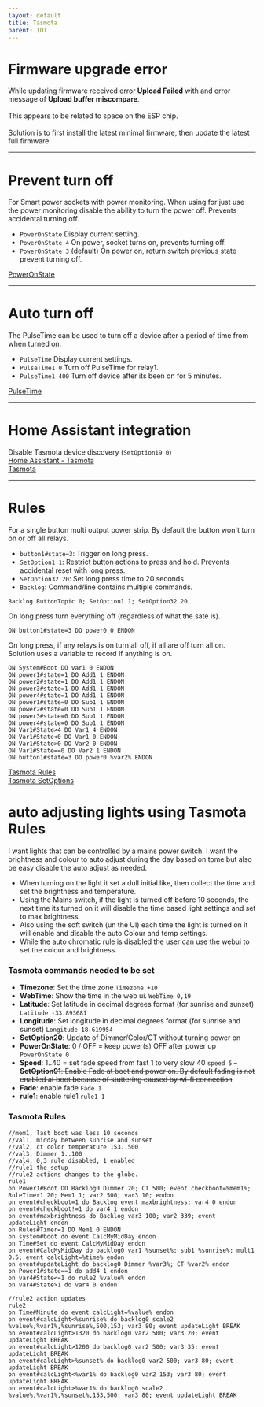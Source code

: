 ```yaml
---
layout: default
title: Tasmota
parent: IOT
---
```


# Firmware upgrade error
While updating firmware received error **Upload Failed** with and error message of **Upload buffer miscompare**.<BR>
<BR>
This appears to be related to space on the ESP chip.<BR>
<BR>
Solution is to first install the latest minimal firmware, then update the latest full firmware.

---

# Prevent turn off
For Smart power sockets with power monitoring. When using for just use the power monitoring disable the ability to turn the power off. Prevents accidental turning off.
- `PowerOnState` Display current setting.
- `PowerOnState 4` On power, socket turns on, prevents turning off.
- `PowerOnState 3` (default) On power on, return switch previous state prevent turning off.

[PowerOnState](https://tasmota.github.io/docs/PowerOnState/)

---

# Auto turn off
The PulseTime can be used to turn off a device after a period of time from when turned on.
- `PulseTime` Display current settings.
- `PulseTime1 0` Turn off PulseTime for relay1.
- `PulseTime1 400` Turn off device after its been on for 5 minutes.

[PulseTime](https://tasmota.github.io/docs/Commands/#pulsetime)

---

# Home Assistant integration
Disable Tasmota device discovery (`SetOption19 0`)<BR>
[Home Assistant - Tasmota](https://www.home-assistant.io/integrations/tasmota/)<BR>
[Tasmota](https://tasmota.github.io/docs/Home-Assistant/#transition-from-mqtt-discovery)

---

# Rules
For a single button multi output power strip. By default the button won't turn on or off all relays.
- `button1#state=3`: Trigger on long press.
- `SetOption1 1`: Restrict button actions to press and hold. Prevents accidental reset with long press.
- `SetOption32 20`: Set long press time to 20 seconds
- `Backlog`: Command/line contains multiple commands.

```
Backlog ButtonTopic 0; SetOption1 1; SetOption32 20
```

On long press turn everything off (regardless of what the sate is).
``` 
ON button1#state=3 DO power0 0 ENDON
```

On long press, if any relays is on turn all off, if all are off turn all on.<BR>
Solution uses a variable to record if anything is on.
```
ON System#Boot DO var1 0 ENDON
ON power1#state=1 DO Add1 1 ENDON
ON power2#state=1 DO Add1 1 ENDON
ON power3#state=1 DO Add1 1 ENDON
ON power4#state=1 DO Add1 1 ENDON
ON power1#state=0 DO Sub1 1 ENDON
ON power2#state=0 DO Sub1 1 ENDON
ON power3#state=0 DO Sub1 1 ENDON
ON power4#state=0 DO Sub1 1 ENDON
ON Var1#State>4 DO Var1 4 ENDON
ON Var1#State<0 DO Var1 0 ENDON
ON Var1#State>0 DO Var2 0 ENDON
ON Var1#State==0 DO Var2 1 ENDON
ON button1#state=3 DO power0 %var2% ENDON
```

[Tasmota Rules](ttps://tasmota.github.io/docs/Rules/)<BR>
[Tasmota SetOptions](https://tasmota.github.io/docs/Commands/#setoptions)<BR>

# auto adjusting lights using Tasmota Rules
I want lights that can be controlled by a mains power switch. I want the brightness and colour to auto adjust during the day based on tome but also be easy disable the auto adjust as needed.

- When turning on the light it set a dull initial like, then  collect the time and set the brightness and temperature.
- Using the Mains switch, if the light is turned off before 10 seconds, the next time its turned on it will disable the time based light settings and set to max brightness.
- Also using the soft switch (un the UI) each time the light is turned on it will enable and disable the auto Colour and temp settings.
- While the auto chromatic rule is disabled the user can use the webui to set the colour and brightness.


### Tasmota commands needed to be set
 - **Timezone**: Set the time zone `Timezone +10`
 - **WebTime**: Show the time in the web ui. `WebTime 0,19`
 - **Latitude**: Set latitude in decimal degrees format (for sunrise and sunset) `Latitude -33.893681`
 - **Longitude**: Set longitude in decimal degrees format (for sunrise and sunset) `Longitude 18.619954`
 - **SetOption20**: Update of Dimmer/Color/CT without turning power on
 - **PowerOnState**: 0 / OFF = keep power(s) OFF after power up `PowerOnState 0`
 - **Speed**: 1..40 = set fade speed from fast 1 to very slow 40 `speed 5`
 ~~- **SetOption91**: Enable Fade at boot and power on. By default fading is not enabled at boot because of stuttering caused by wi-fi connection~~
 - **Fade**: enable fade `Fade 1`
 - **rule1**: enable rule1 `rule1 1`

### Tasmota Rules
```
//mem1, last boot was less 10 seconds
//val1, midday between sunrise and sunset
//val2, ct color temperature 153..500
//val3, Dimmer 1..100
//val4, 0,3 rule disabled, 1 enabled
//rule1 the setup
//rule2 actions changes to the globe. 
rule1
on Power1#Boot DO Backlog0 Dimmer 20; CT 500; event checkboot=%mem1%; RuleTimer1 20; Mem1 1; var2 500; var3 10; endon
on event#checkboot=1 do Backlog event maxbrightness; var4 0 endon
on event#checkboot!=1 do var4 1 endon 
on event#maxbrightness do Backlog var3 100; var2 339; event updateLight endon
on Rules#Timer=1 DO Mem1 0 ENDON 
on system#boot do event CalcMyMidDay endon 
on Time#Set do event CalcMyMidDay endon 
on event#CalcMyMidDay do backlog0 var1 %sunset%; sub1 %sunrise%; mult1 0.5; event calcLight=%time% endon
on event#updateLight do backlog0 Dimmer %var3%; CT %var2% endon
on Power1#state==1 do add4 1 endon
on var4#State<=1 do rule2 %value% endon
on var4#State>1 do var4 0 endon

//rule2 action updates
rule2
on Time#Minute do event calcLight=%value% endon
on event#calcLight<%sunrise% do backlog0 scale2 %value%,%var1%,%sunrise%,500,153; var3 80; event updateLight BREAK
on event#calcLight>1320 do backlog0 var2 500; var3 20; event updateLight BREAK
on event#calcLight>1200 do backlog0 var2 500; var3 35; event updateLight BREAK
on event#calcLight>%sunset% do backlog0 var2 500; var3 80; event updateLight BREAK
on event#calcLight<%var1% do backlog0 var2 153; var3 80; event updateLight BREAK
on event#calcLight>%var1% do backlog0 scale2 %value%,%var1%,%sunset%,153,500; var3 80; event updateLight BREAK
```


